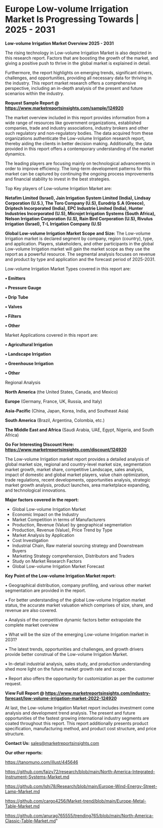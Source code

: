 # Europe Low-volume Irrigation Market Is Progressing Towards | 2025 - 2031

<Strong> Low-volume Irrigation Market Overview 2025 - 2031</strong>

The rising technology in Low-volume Irrigation Market is also depicted in this research report. Factors that are boosting the growth of the market, and giving a positive push to thrive in the global market is explained in detail.

Furthermore, the report highlights on emerging trends, significant drivers, challenges, and opportunities, providing all necessary data for thriving in the industry. This report market research offers a comprehensive perspective, including an in-depth analysis of the present and future scenarios within the industry.

<strong>Request Sample Report @ <a href=https://www.marketreportsinsights.com/sample/124920>https://www.marketreportsinsights.com/sample/124920</a></strong>

The market overview included in this report provides information from a wide range of resources like government organizations, established companies, trade and industry associations, industry brokers and other such regulatory and non-regulatory bodies. The data acquired from these organizations authenticate the Low-volume Irrigation research report, thereby aiding the clients in better decision making. Additionally, the data provided in this report offers a contemporary understanding of the market dynamics.

The leading players are focusing mainly on technological advancements in order to improve efficiency. The long-term development patterns for this market can be captured by continuing the ongoing process improvements and financial stability to invest in the best strategies.

Top Key players of Low-volume Irrigation Market are:

<strong>Netafim Limited (Israel), Jain Irrigation System Limited (India), Lindsay Corporation (U.S.), The Toro Company (U.S), Eurodrip S.A (Greece), Driptech Incorporated (India), EPC Industrie Limited (India), Hunter Industries Incorporated (U.S), Microjet Irrigation Systems (South Africa), Nelson Irrigation Corporation (U.S), Rain Bird Corporation (U.S), Rivulus Irrigation (Israel), T-L Irrigation Company (U.S)</strong>

<strong><b>Global Low-volume Irrigation Market Scope and Size:</b></strong>
The Low-volume Irrigation market is declared segment by company, region (country), type, and application. Players, stakeholders, and other participants in the global Low-volume Irrigation market will gain the market scope as they use the report as a powerful resource. The segmental analysis focuses on revenue and product by type and application and the forecast period of 2025-2031.

Low-volume Irrigation Market Types covered in this report are:

<strong>• Emitters

• Pressure Gauge

• Drip Tube

• Valves

• Filters

• Other</strong>

Market Applications covered in this report are:

<strong>• Agricultural Irrigation

• Landscape Irrigation

• Greenhouse Irrigation

• Other</strong> 

Regional Analysis

<strong>North America</strong> (the United States, Canada, and Mexico)

<strong>Europe</strong> (Germany, France, UK, Russia, and Italy)

<strong>Asia-Pacific</strong> (China, Japan, Korea, India, and Southeast Asia)

<strong>South America</strong> (Brazil, Argentina, Colombia, etc.)

<strong>The Middle East and Africa</strong> (Saudi Arabia, UAE, Egypt, Nigeria, and South Africa)

<strong>Go For Interesting Discount Here: <a href=https://www.marketreportsinsights.com/discount/124920>https://www.marketreportsinsights.com/discount/124920</a></strong>

The Low-volume Irrigation market report provides a detailed analysis of global market size, regional and country-level market size, segmentation market growth, market share, competitive Landscape, sales analysis, impact of domestic and global market players, value chain optimization, trade regulations, recent developments, opportunities analysis, strategic market growth analysis, product launches, area marketplace expanding, and technological innovations.

<strong><b>Major factors covered in the report:</b></strong>
<ul>
  <li>Global Low-volume Irrigation Market </li>
  <li>Economic Impact on the Industry</li>
  <li>Market Competition in terms of Manufacturers</li>
  <li>Production, Revenue (Value) by geographical segmentation</li>
  <li>Production, Revenue (Value), Price Trend by Type</li>
  <li>Market Analysis by Application</li>
  <li>Cost Investigation</li>
  <li>Industrial Chain, Raw material sourcing strategy and Downstream Buyers</li>
  <li>Marketing Strategy comprehension, Distributors and Traders</li>
  <li>Study on Market Research Factors</li>
  <li>Global Low-volume Irrigation Market Forecast</li>
</ul>

<strong><b>Key Point of the Low-volume Irrigation Market report:</b></strong>

• Geographical distribution, company profiling, and various other market segmentation are provided in the report.

• For better understanding of the global Low-volume Irrigation market status, the accurate market valuation which comprises of size, share, and revenue are also covered.

• Analysis of the competitive dynamic factors better extrapolate the complete market overview

• What will be the size of the emerging Low-volume Irrigation market in 2031?

• The latest trends, opportunities and challenges, and growth drivers provide better construal of the Low-volume Irrigation Market.

• In-detail industrial analysis, sales study, and production understanding shed more light on the future market growth rate and scope.

• Report also offers the opportunity for customization as per the customer request.

<strong><b>View Full Report @ <a href=https://www.marketreportsinsights.com/industry-forecast/low-volume-irrigation-market-2022-124920>https://www.marketreportsinsights.com/industry-forecast/low-volume-irrigation-market-2022-124920</a></b></strong>


At last, the Low-volume Irrigation Market report includes investment come analysis and development trend analysis. The present and future opportunities of the fastest growing international industry segments are coated throughout this report. This report additionally presents product specification, manufacturing method, and product cost structure, and price structure.

<strong>Contact Us:</strong>
sales@marketreportsinsights.com

<strong>Our other reports:</strong>

<a href=https://tanomuno.com/illust/445646>https://tanomuno.com/illust/445646</a>

<a href=https://github.com/faizy72/research/blob/main/North-America-Integrated-Instrument-Systems-Market.md>https://github.com/faizy72/research/blob/main/North-America-Integrated-Instrument-Systems-Market.md</a>

<a href=https://github.com/Ishi78/Research/blob/main/Europe-Wind-Energy-Street-Lamp-Market.md>https://github.com/Ishi78/Research/blob/main/Europe-Wind-Energy-Street-Lamp-Market.md</a>

<a href=https://github.com/cargo4256/Market-trend/blob/main/Europe-Metal-Table-Market.md>https://github.com/cargo4256/Market-trend/blob/main/Europe-Metal-Table-Market.md</a>

<a href=https://github.com/anurag765555/trending765/blob/main/North-America-Classic-Table-Market.md>https://github.com/anurag765555/trending765/blob/main/North-America-Classic-Table-Market.md</a>"
